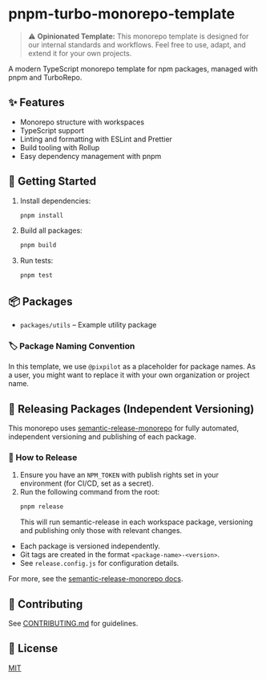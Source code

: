 # pnpm-turbo-monorepo-template

> ⚠️ **Opinionated Template:**
> This monorepo template is designed for our internal standards and workflows. Feel free to use, adapt, and extend it for your own projects.

A modern TypeScript monorepo template for npm packages, managed with pnpm and TurboRepo.

## ✨ Features

- Monorepo structure with workspaces
- TypeScript support
- Linting and formatting with ESLint and Prettier
- Build tooling with Rollup
- Easy dependency management with pnpm

## 🚀 Getting Started

1. Install dependencies:
   ```sh
   pnpm install
   ```
2. Build all packages:
   ```sh
   pnpm build
   ```
3. Run tests:
   ```sh
   pnpm test
   ```

## 📦 Packages

- `packages/utils` – Example utility package

### 🏷️ Package Naming Convention

In this template, we use `@pixpilot` as a placeholder for package names. As a user, you might want to replace it with your own organization or project name.

## 🚢 Releasing Packages (Independent Versioning)

This monorepo uses [semantic-release-monorepo](https://github.com/pmowrer/semantic-release-monorepo) for fully automated, independent versioning and publishing of each package.

### 📝 How to Release

1. Ensure you have an `NPM_TOKEN` with publish rights set in your environment (for CI/CD, set as a secret).
2. Run the following command from the root:
   ```sh
   pnpm release
   ```
   This will run semantic-release in each workspace package, versioning and publishing only those with relevant changes.

- Each package is versioned independently.
- Git tags are created in the format `<package-name>-<version>`.
- See `release.config.js` for configuration details.

For more, see the [semantic-release-monorepo docs](https://github.com/pmowrer/semantic-release-monorepo).

## 🤝 Contributing

See [CONTRIBUTING.md](CONTRIBUTING.md) for guidelines.

## 📄 License

[MIT](LICENSE)
